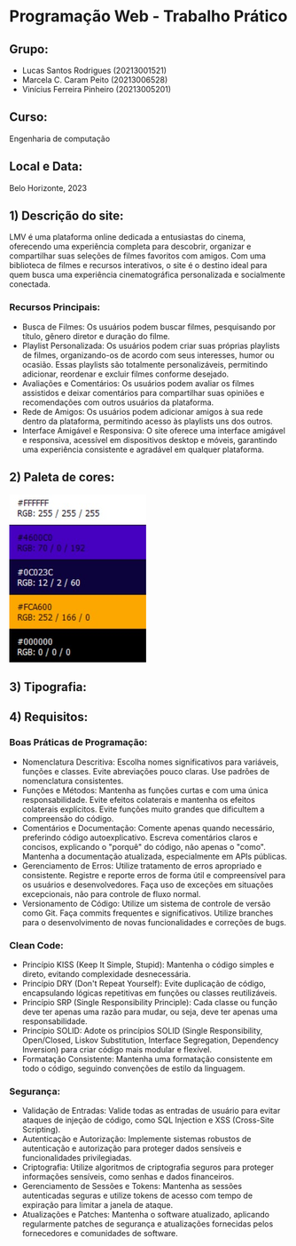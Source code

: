 # Programação Web - Trabalho Prático

## Grupo:
- Lucas Santos Rodrigues (20213001521)
- Marcela C. Caram Peito (20213006528)
- Vinícius Ferreira Pinheiro (20213005201)

## Curso:
Engenharia de computação

## Local e Data:
Belo Horizonte, 2023

## 1) Descrição do site:
LMV é uma plataforma online dedicada a entusiastas do cinema, oferecendo uma experiência completa para descobrir, organizar e compartilhar suas seleções de filmes favoritos com amigos. Com uma biblioteca de filmes e recursos interativos, o site é o destino ideal para quem busca uma experiência cinematográfica personalizada e socialmente conectada.

### Recursos Principais:
- Busca de Filmes: Os usuários podem buscar filmes, pesquisando por título, gênero diretor e duração do filme.
- Playlist Personalizada: Os usuários podem criar suas próprias playlists de filmes, organizando-os de acordo com seus interesses, humor ou ocasião. Essas playlists são totalmente personalizáveis, permitindo adicionar, reordenar e excluir filmes conforme desejado.
- Avaliações e Comentários: Os usuários podem avaliar os filmes assistidos e deixar comentários para compartilhar suas opiniões e recomendações com outros usuários da plataforma.
- Rede de Amigos: Os usuários podem adicionar amigos à sua rede dentro da plataforma, permitindo acesso às playlists uns dos outros.
- Interface Amigável e Responsiva: O site oferece uma interface amigável e responsiva, acessível em dispositivos desktop e móveis, garantindo uma experiência consistente e agradável em qualquer plataforma.

## 2) Paleta de cores:
![Paleta de cores do site](paleta.jpg)

## 3) Tipografia:

## 4) Requisitos:
### Boas Práticas de Programação:
- Nomenclatura Descritiva: Escolha nomes significativos para variáveis, funções e classes. Evite abreviações pouco claras. Use padrões de nomenclatura consistentes.
- Funções e Métodos: Mantenha as funções curtas e com uma única responsabilidade. Evite efeitos colaterais e mantenha os efeitos colaterais explícitos. Evite funções muito grandes que dificultem a compreensão do código.
- Comentários e Documentação: Comente apenas quando necessário, preferindo código autoexplicativo. Escreva comentários claros e concisos, explicando o "porquê" do código, não apenas o "como". Mantenha a documentação atualizada, especialmente em APIs públicas.
- Gerenciamento de Erros: Utilize tratamento de erros apropriado e consistente. Registre e reporte erros de forma útil e compreensível para os usuários e desenvolvedores. Faça uso de exceções em situações excepcionais, não para controle de fluxo normal.
- Versionamento de Código: Utilize um sistema de controle de versão como Git. Faça commits frequentes e significativos. Utilize branches para o desenvolvimento de novas funcionalidades e correções de bugs.

### Clean Code:
- Princípio KISS (Keep It Simple, Stupid): Mantenha o código simples e direto, evitando complexidade desnecessária.
- Princípio DRY (Don't Repeat Yourself): Evite duplicação de código, encapsulando lógicas repetitivas em funções ou classes reutilizáveis.
- Princípio SRP (Single Responsibility Principle): Cada classe ou função deve ter apenas uma razão para mudar, ou seja, deve ter apenas uma responsabilidade.
- Princípio SOLID: Adote os princípios SOLID (Single Responsibility, Open/Closed, Liskov Substitution, Interface Segregation, Dependency Inversion) para criar código mais modular e flexível.
- Formatação Consistente: Mantenha uma formatação consistente em todo o código, seguindo convenções de estilo da linguagem.

### Segurança:
- Validação de Entradas: Valide todas as entradas de usuário para evitar ataques de injeção de código, como SQL Injection e XSS (Cross-Site Scripting).
- Autenticação e Autorização: Implemente sistemas robustos de autenticação e autorização para proteger dados sensíveis e funcionalidades privilegiadas.
- Criptografia: Utilize algoritmos de criptografia seguros para proteger informações sensíveis, como senhas e dados financeiros.
- Gerenciamento de Sessões e Tokens: Mantenha as sessões autenticadas seguras e utilize tokens de acesso com tempo de expiração para limitar a janela de ataque.
- Atualizações e Patches: Mantenha o software atualizado, aplicando regularmente patches de segurança e atualizações fornecidas pelos fornecedores e comunidades de software.
```
